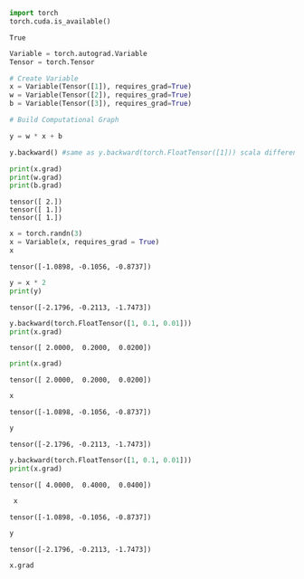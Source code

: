 

```python
import torch
torch.cuda.is_available()
```




    True




```python
Variable = torch.autograd.Variable
Tensor = torch.Tensor
```


```python
# Create Variable
x = Variable(Tensor([1]), requires_grad=True)
w = Variable(Tensor([2]), requires_grad=True)
b = Variable(Tensor([3]), requires_grad=True)

# Build Computational Graph

y = w * x + b

y.backward() #same as y.backward(torch.FloatTensor([1])) scala differentiate

print(x.grad)
print(w.grad)
print(b.grad)
```

    tensor([ 2.])
    tensor([ 1.])
    tensor([ 1.])



```python
x = torch.randn(3)
x = Variable(x, requires_grad = True)
x
```




    tensor([-1.0898, -0.1056, -0.8737])




```python
y = x * 2
print(y)
```

    tensor([-2.1796, -0.2113, -1.7473])



```python
y.backward(torch.FloatTensor([1, 0.1, 0.01]))
print(x.grad)
```

    tensor([ 2.0000,  0.2000,  0.0200])



```python
print(x.grad)
```

    tensor([ 2.0000,  0.2000,  0.0200])



```python
x
```




    tensor([-1.0898, -0.1056, -0.8737])




```python
y
```




    tensor([-2.1796, -0.2113, -1.7473])




```python
y.backward(torch.FloatTensor([1, 0.1, 0.01]))
print(x.grad)
```

    tensor([ 4.0000,  0.4000,  0.0400])



```python
 x

```




    tensor([-1.0898, -0.1056, -0.8737])




```python
y
```




    tensor([-2.1796, -0.2113, -1.7473])




```python
x.grad
```


```python

```
